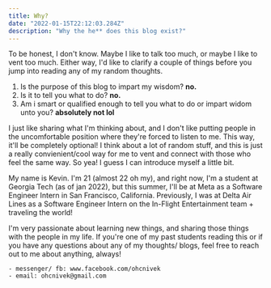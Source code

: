 ```yaml
---
title: Why?
date: "2022-01-15T22:12:03.284Z"
description: "Why the he** does this blog exist?"
---
```


To be honest, I don't know. Maybe I like to talk too much, or maybe I like to vent too much. Either way, I'd like to clarify a couple of things before you jump into reading any of my random thoughts.

1. Is the purpose of this blog to impart my wisdom? **no.**
2. Is it to tell you what to do? **no.**
3. Am i smart or qualified enough to tell you what to do or impart widom unto you? **absolutely not lol**

I just like sharing what I'm thinking about, and I don't like putting people in the uncomfortable position where they're forced to listen to me. This way, it'll be completely optional! I think about a lot of random stuff, and this is just a really convienient/cool way for me to vent and connect with those who feel the same way. So yea! I guess I can introduce myself a little bit.

My name is Kevin. I'm 21 (almost 22 oh my), and right now, I'm a student at Georgia Tech (as of jan 2022), but this summer, I'll be at Meta as a Software Engineer Intern in San Francisco, California. Previously, I was at Delta Air Lines as a Software Engineer Intern on the In-Flight Entertainment team + traveling the world!

I'm very passionate about learning new things, and sharing those things with the people in my life. If you're one of my past students reading this or if you have any questions about any of my thoughts/ blogs, feel free to reach out to me about anything, always!


    - messenger/ fb: www.facebook.com/ohcnivek
    - email: ohcnivek@gmail.com





